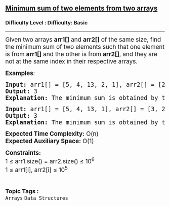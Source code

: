 <h2><a href="https://www.geeksforgeeks.org/problems/minimum-sum-of-two-elements-from-two-arrays0253/1?page=5&difficulty=Basic&status=unsolved,attempted&sortBy=accuracy">Minimum sum of two elements from two arrays</a></h2><h3>Difficulty Level : Difficulty: Basic</h3><hr><div class="problems_problem_content__Xm_eO"><p><span style="font-size: 14pt;">Given two arrays <strong>arr1[]</strong> and <strong>arr2[]</strong> of the same size, find the minimum sum of two elements such that one element is from <strong>arr1[]</strong> and the other is from <strong>arr2[]</strong>, and they are not at the same index in their respective arrays.</span></p>
<p><span style="font-size: 14pt;"><strong>Examples</strong>:</span></p>
<pre><span style="font-size: 14pt;"><strong>Input:</strong> arr1[] = [5, 4, 13, 2, 1], arr2[] = [2, 3, 4, 6, 5]</span><br><span style="font-size: 14pt;"><strong>Output:</strong> 3</span><br><span style="font-size: 14pt;"><strong>Explanation:</strong> The minimum sum is obtained by taking 1 from <strong>arr1[]</strong> and 2 from <strong>arr2[]</strong>. The sum is 1 + 2 = 3.</span></pre>
<pre><span style="font-size: 14pt;"><strong>Input:</strong> arr1[] = [5, 4, 13, 1], arr2[] = [3, 2, 6, 1]</span><br><span style="font-size: 14pt;"><strong>Output:</strong> 3</span><br><span style="font-size: 14pt;"><strong>Explanation:</strong> The minimum sum is obtained by taking 1 from <strong>arr1[]</strong> and 2 from <strong>arr2[]</strong>. We can't take 1 from <strong>arr2[]</strong> as it is at the same index.</span></pre>
<p><span style="font-size: 14pt;"><strong>Expected Time Complexity:</strong> O(n)</span><br><span style="font-size: 14pt;"><strong>Expected Auxiliary Space:</strong> O(1)</span></p>
<p><span style="font-size: 14pt;"><strong>Constraints:<br></strong>1 ≤ arr1.size() = arr2.size() ≤ 10<sup>6</sup></span><br><span style="font-size: 14pt;">1 ≤ arr1[i], arr2[i] ≤ 10<sup>5</sup></span></p></div><br><p><span style=font-size:18px><strong>Topic Tags : </strong><br><code>Arrays</code>&nbsp;<code>Data Structures</code>&nbsp;